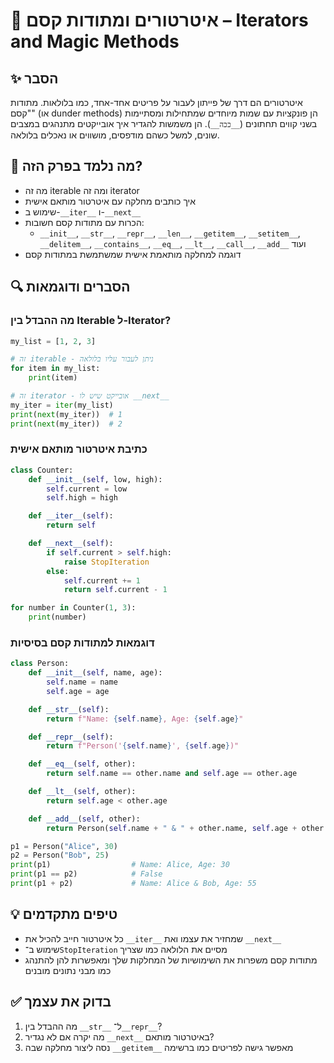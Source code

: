 # 📘 איטרטורים ומתודות קסם – Iterators and Magic Methods

## ✨ הסבר

איטרטורים הם דרך של פייתון לעבור על פריטים אחד-אחד, כמו בלולאות. מתודות "קסם" (או dunder methods) הן פונקציות עם שמות מיוחדים שמתחילות ומסתיימות בשני קווים תחתונים (`__ככה__`). הן משמשות להגדיר איך אובייקטים מתנהגים במצבים שונים, למשל כשהם מודפסים, מושווים או נאכלים בלולאה.

## 🧠 מה נלמד בפרק הזה?
- מה זה iterable ומה זה iterator
- איך כותבים מחלקה עם איטרטור מותאם אישית
- שימוש ב-`__iter__` ו-`__next__`
- הכרות עם מתודות קסם חשובות:
  - `__init__`, `__str__`, `__repr__`, `__len__`, `__getitem__`, `__setitem__`, `__delitem__`, `__contains__`, `__eq__`, `__lt__`, `__call__`, `__add__` ועוד
- דוגמה למחלקה מותאמת אישית שמשתמשת במתודות קסם

## 🔍 הסברים ודוגמאות

### מה ההבדל בין Iterable ל-Iterator?
```python
my_list = [1, 2, 3]

# זה iterable - ניתן לעבור עליו בלולאה
for item in my_list:
    print(item)

# זה iterator - אובייקט שיש לו __next__
my_iter = iter(my_list)
print(next(my_iter))  # 1
print(next(my_iter))  # 2
```

### כתיבת איטרטור מותאם אישית
```python
class Counter:
    def __init__(self, low, high):
        self.current = low
        self.high = high

    def __iter__(self):
        return self

    def __next__(self):
        if self.current > self.high:
            raise StopIteration
        else:
            self.current += 1
            return self.current - 1

for number in Counter(1, 3):
    print(number)
```

### דוגמאות למתודות קסם בסיסיות
```python
class Person:
    def __init__(self, name, age):
        self.name = name
        self.age = age

    def __str__(self):
        return f"Name: {self.name}, Age: {self.age}"

    def __repr__(self):
        return f"Person('{self.name}', {self.age})"

    def __eq__(self, other):
        return self.name == other.name and self.age == other.age

    def __lt__(self, other):
        return self.age < other.age

    def __add__(self, other):
        return Person(self.name + " & " + other.name, self.age + other.age)

p1 = Person("Alice", 30)
p2 = Person("Bob", 25)
print(p1)                  # Name: Alice, Age: 30
print(p1 == p2)            # False
print(p1 + p2)             # Name: Alice & Bob, Age: 55
```

## 💡 טיפים מתקדמים
- כל איטרטור חייב להכיל את `__iter__` שמחזיר את עצמו ואת `__next__`
- שימוש ב־`StopIteration` מסיים את הלולאה כמו שצריך
- מתודות קסם משפרות את השימושיות של המחלקות שלך ומאפשרות להן להתנהג כמו מבני נתונים מובנים

## ✅ בדוק את עצמך
1. מה ההבדל בין `__str__` ל־`__repr__`?
2. מה יקרה אם לא נגדיר `__next__` באיטרטור מותאם?
3. נסה ליצור מחלקה שבה `__getitem__` מאפשר גישה לפריטים כמו ברשימה
